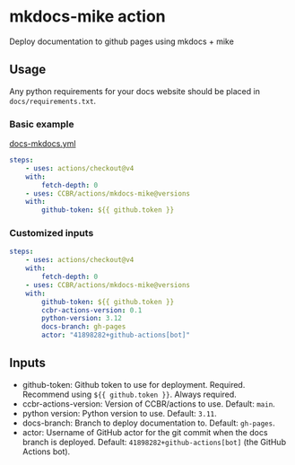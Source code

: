 # mkdocs-mike action

Deploy documentation to github pages using mkdocs + mike

## Usage

Any python requirements for your docs website should be placed in `docs/requirements.txt`.

### Basic example

[docs-mkdocs.yml](examples/docs-mkdocs.yml)

```yaml
steps:
    - uses: actions/checkout@v4
    with:
        fetch-depth: 0
    - uses: CCBR/actions/mkdocs-mike@versions
    with:
        github-token: ${{ github.token }}
```

### Customized inputs

```yaml
steps:
    - uses: actions/checkout@v4
    with:
        fetch-depth: 0
    - uses: CCBR/actions/mkdocs-mike@versions
    with:
        github-token: ${{ github.token }}
        ccbr-actions-version: 0.1
        python-version: 3.12
        docs-branch: gh-pages
        actor: "41898282+github-actions[bot]"


```

## Inputs

- github-token: Github token to use for deployment. Required. Recommend using `${{ github.token }}`. Always required.
- ccbr-actions-version: Version of CCBR/actions to use. Default: `main`.
- python version: Python version to use. Default: `3.11`.
- docs-branch: Branch to deploy documentation to. Default: `gh-pages`.
- actor: Username of GitHub actor for the git commit when the docs branch is deployed. Default: `41898282+github-actions[bot]` (the GitHub Actions bot).
